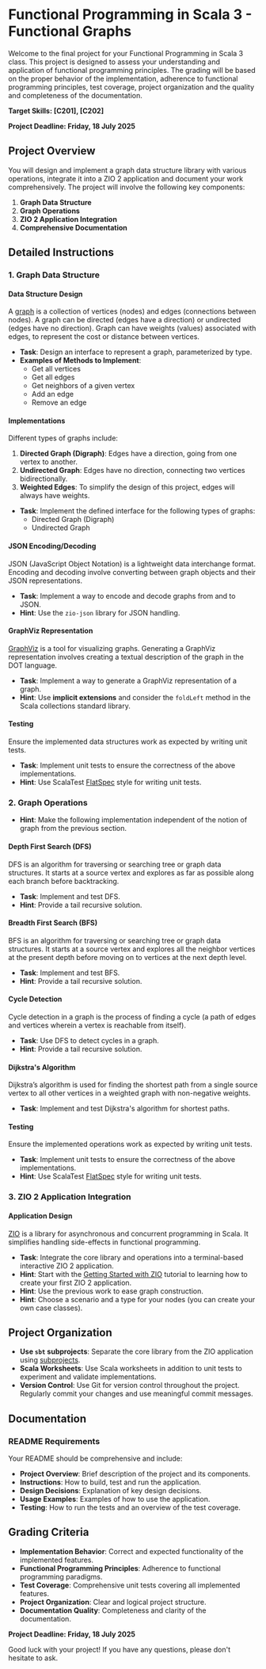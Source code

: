 # Functional Programming in Scala 3 - Functional Graphs

Welcome to the final project for your Functional Programming in Scala 3 class. This project is designed to assess your understanding and application of functional programming principles. The grading will be based on the proper behavior of the implementation, adherence to functional programming principles, test coverage, project organization and the quality and completeness of the documentation.

**Target Skills: [C201], [C202]**

**Project Deadline: Friday, 18 July 2025**

## Project Overview

You will design and implement a graph data structure library with various operations, integrate it into a ZIO 2 application and document your work comprehensively. The project will involve the following key components:

1. **Graph Data Structure**
2. **Graph Operations**
3. **ZIO 2 Application Integration**
4. **Comprehensive Documentation**

## Detailed Instructions

### 1. Graph Data Structure

#### Data Structure Design

A [graph](https://www.geeksforgeeks.org/graph-data-structure-and-algorithms/) is a collection of vertices (nodes) and edges (connections between nodes). A graph can be directed (edges have a direction) or undirected (edges have no direction). Graph can have weights (values) associated with edges, to represent the cost or distance between vertices.

- **Task**: Design an interface to represent a graph, parameterized by type.
- **Examples of Methods to Implement**:
    - Get all vertices
    - Get all edges
    - Get neighbors of a given vertex
    - Add an edge
    - Remove an edge

#### Implementations

Different types of graphs include:

1. **Directed Graph (Digraph)**: Edges have a direction, going from one vertex to another.
1. **Undirected Graph**: Edges have no direction, connecting two vertices bidirectionally.
1. **Weighted Edges**: To simplify the design of this project, edges will always have weights.


- **Task**: Implement the defined interface for the following types of graphs:
    - Directed Graph (Digraph)
    - Undirected Graph

#### JSON Encoding/Decoding

JSON (JavaScript Object Notation) is a lightweight data interchange format. Encoding and decoding involve converting
between graph objects and their JSON representations.

- **Task**: Implement a way to encode and decode graphs from and to JSON.
- **Hint**: Use the `zio-json` library for JSON handling.

#### GraphViz Representation

[GraphViz](https://graphviz.org) is a tool for visualizing graphs. Generating a GraphViz representation involves
creating a textual description of the graph in the DOT language.

- **Task**: Implement a way to generate a GraphViz representation of a graph.
- **Hint**: Use **implicit extensions** and consider the `foldLeft` method in the Scala collections standard library.

#### Testing

Ensure the implemented data structures work as expected by writing unit tests.

- **Task**: Implement unit tests to ensure the correctness of the above implementations.
- **Hint**: Use ScalaTest [FlatSpec](https://www.scalatest.org/user_guide/selecting_a_style) style for writing unit tests.

### 2. Graph Operations

- **Hint**: Make the following implementation independent of the notion of graph from the previous section.

#### Depth First Search (DFS)

DFS is an algorithm for traversing or searching tree or graph data structures. It starts at a source vertex and explores
as far as possible along each branch before backtracking.

- **Task**: Implement and test DFS.
- **Hint**: Provide a tail recursive solution.

#### Breadth First Search (BFS)

BFS is an algorithm for traversing or searching tree or graph data structures. It starts at a source vertex and explores
all the neighbor vertices at the present depth before moving on to vertices at the next depth level.

- **Task**: Implement and test BFS.
- **Hint**: Provide a tail recursive solution.

#### Cycle Detection

Cycle detection in a graph is the process of finding a cycle (a path of edges and vertices wherein a vertex is reachable
from itself).

- **Task**: Use DFS to detect cycles in a graph.
- **Hint**: Provide a tail recursive solution.

#### Dijkstra's Algorithm

Dijkstra’s algorithm is used for finding the shortest path from a single source vertex to all other vertices in a
weighted graph with non-negative weights.

- **Task**: Implement and test Dijkstra's algorithm for shortest paths.

#### Testing

Ensure the implemented operations work as expected by writing unit tests.

- **Task**: Implement unit tests to ensure the correctness of the above implementations.
- **Hint**: Use ScalaTest [FlatSpec](https://www.scalatest.org/user_guide/selecting_a_style) style for writing unit tests.

### 3. ZIO 2 Application Integration

#### Application Design

[ZIO](https://zio.dev/) is a library for asynchronous and concurrent programming in Scala. It simplifies handling side-effects in functional
programming.

- **Task**: Integrate the core library and operations into a terminal-based interactive ZIO 2 application.
- **Hint**: Start with the [Getting Started with ZIO](https://zio.dev/overview/getting-started/) tutorial to learning how to create your first ZIO 2 application.
- **Hint**: Use the previous work to ease graph construction.
- **Hint**: Choose a scenario and a type for your nodes (you can create your own case classes).

## Project Organization

- **Use `sbt` subprojects**: Separate the core library from the ZIO application using [subprojects](https://www.scala-sbt.org/1.x/docs/Multi-Project.html#Build-wide+settings).
- **Scala Worksheets**: Use Scala worksheets in addition to unit tests to experiment and validate implementations.
- **Version Control**: Use Git for version control throughout the project. Regularly commit your changes and use meaningful commit messages.

## Documentation

### README Requirements

Your README should be comprehensive and include:

- **Project Overview**: Brief description of the project and its components.
- **Instructions**: How to build, test and run the application.
- **Design Decisions**: Explanation of key design decisions.
- **Usage Examples**: Examples of how to use the application.
- **Testing**: How to run the tests and an overview of the test coverage.

## Grading Criteria

- **Implementation Behavior**: Correct and expected functionality of the implemented features.
- **Functional Programming Principles**: Adherence to functional programming paradigms.
- **Test Coverage**: Comprehensive unit tests covering all implemented features.
- **Project Organization**: Clear and logical project structure.
- **Documentation Quality**: Completeness and clarity of the documentation.

**Project Deadline: Friday, 18 July 2025**

Good luck with your project! If you have any questions, please don't hesitate to ask.